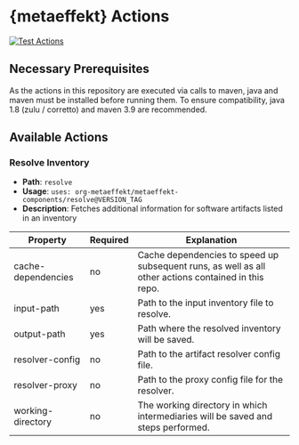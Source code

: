 # {metaeffekt} Actions

[![Test Actions](https://github.com/org-metaeffekt/metaeffekt-components/actions/workflows/test-actions.yml/badge.svg?branch=main)](https://github.com/org-metaeffekt/metaeffekt-components/actions/workflows/test-actions.yml)

## Necessary Prerequisites

As the actions in this repository are executed via calls to maven, java and maven must be installed before running them.
To ensure compatibility, java 1.8 (zulu / corretto) and maven 3.9 are recommended.

## Available Actions

### Resolve Inventory
- **Path**: `resolve`
- **Usage**: `uses: org-metaeffekt/metaeffekt-components/resolve@VERSION_TAG`
- **Description**: Fetches additional information for software artifacts listed in an inventory


| Property           | Required | Explanation                                                                                          |
|--------------------|----------|------------------------------------------------------------------------------------------------------|
| cache-dependencies | no       | Cache dependencies to speed up subsequent runs, as well as all other actions contained in this repo. |
| input-path         | yes      | Path to the input inventory file to resolve.                                                         |
| output-path        | yes      | Path where the resolved inventory will be saved.                                                     |
| resolver-config    | no       | Path to the artifact resolver config file.                                                           |
| resolver-proxy     | no       | Path to the proxy config file for the resolver.                                                      |
| working-directory  | no       | The working directory in which intermediaries will be saved and steps performed.                     |

